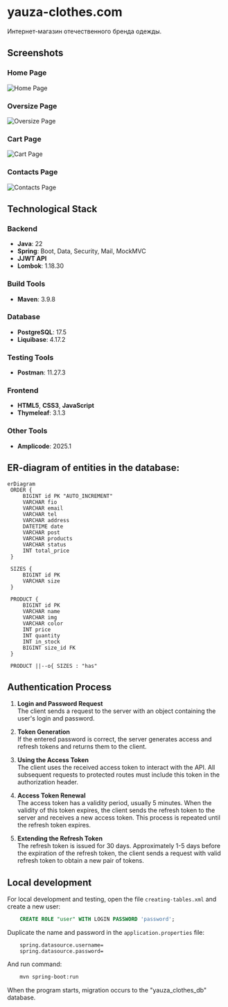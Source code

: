 # yauza-clothes.com
Интернет-магазин отечественного бренда одежды.

## Screenshots

### Home Page

![Home Page](https://github.com/bodyauza/yauza-clothes.com/raw/master/home_page.png)

### Oversize Page

![Oversize Page](https://github.com/bodyauza/yauza-clothes.com/raw/master/oversize_page.png)

### Cart Page

![Cart Page](https://github.com/bodyauza/yauza-clothes.com/raw/master/cart_page.png)

### Contacts Page

![Contacts Page](https://github.com/bodyauza/yauza-clothes.com/raw/master/contacts_page.png)

## Technological Stack

### Backend
- **Java**: 22
- **Spring**: Boot, Data, Security, Mail, MockMVC
- **JJWT API**
- **Lombok**: 1.18.30

### Build Tools
- **Maven**: 3.9.8

### Database
- **PostgreSQL**: 17.5
- **Liquibase**: 4.17.2

### Testing Tools
- **Postman**: 11.27.3

### Frontend
- **HTML5**, **CSS3**, **JavaScript**
- **Thymeleaf**: 3.1.3

### Other Tools
- **Amplicode**: 2025.1

## ER-diagram of entities in the database:

   ```mermaid
   erDiagram
    ORDER {
        BIGINT id PK "AUTO_INCREMENT"
        VARCHAR fio
        VARCHAR email
        VARCHAR tel
        VARCHAR address
        DATETIME date
        VARCHAR post
        VARCHAR products
        VARCHAR status
        INT total_price
    }

    SIZES {
        BIGINT id PK
        VARCHAR size
    }

    PRODUCT {
        BIGINT id PK
        VARCHAR name
        VARCHAR img
        VARCHAR color
        INT price
        INT quantity
        INT in_stock
        BIGINT size_id FK
    }

    PRODUCT ||--o{ SIZES : "has"
   ```

## Authentication Process

1. **Login and Password Request**  
   The client sends a request to the server with an object containing the user's login and password.

2. **Token Generation**  
   If the entered password is correct, the server generates access and refresh tokens and returns them to the client.

3. **Using the Access Token**  
   The client uses the received access token to interact with the API. All subsequent requests to protected routes must
   include this token in the authorization header.

4. **Access Token Renewal**  
   The access token has a validity period, usually 5 minutes. When the validity of this token expires, the client sends
   the refresh token to the server and receives a new access token. This process is repeated until the refresh token
   expires.

5. **Extending the Refresh Token**  
   The refresh token is issued for 30 days. Approximately 1-5 days before the expiration of the refresh token, the
   client sends a request with valid refresh token to obtain a new pair of tokens.

## Local development

For local development and testing, open the file `creating-tables.xml` and create a new user:

```sql
    CREATE ROLE "user" WITH LOGIN PASSWORD 'password';
```

Duplicate the name and password in the `application.properties` file:

```properties
    spring.datasource.username=
    spring.datasource.password=
```

And run command:

```bash
    mvn spring-boot:run
```

When the program starts, migration occurs to the "yauza_clothes_db" database.

